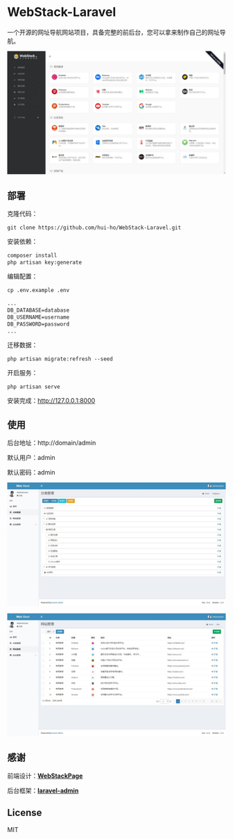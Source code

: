 # WebStack-Laravel

一个开源的网址导航网站项目，具备完整的前后台，您可以拿来制作自己的网址导航。

![首页](public/screen/01.JPG)



## 部署

克隆代码：

```shell
git clone https://github.com/hui-ho/WebStack-Laravel.git
```

安装依赖：

```shell
composer install
php artisan key:generate  
```

编辑配置：

```
cp .env.example .env
```

```
...
DB_DATABASE=database
DB_USERNAME=username
DB_PASSWORD=password
...
```

迁移数据：

```shell
php artisan migrate:refresh --seed
```

开启服务：

```shell
php artisan serve
```

安装完成：http://127.0.0.1:8000



## 使用

后台地址：http://domain/admin

默认用户：admin

默认密码：admin

![分类](public/screen/02.JPG)

![网站](public/screen/03.JPG)



## 感谢

前端设计：[**WebStackPage**](https://github.com/WebStackPage/WebStackPage.github.io)

后台框架：[**laravel-admin**](https://github.com/z-song/laravel-admin)



## License

MIT